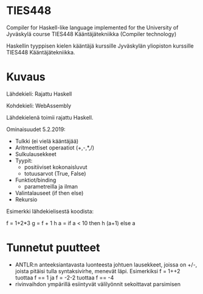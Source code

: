 # TIES448

Compiler for Haskell-like language implemented for the University of Jyväskylä course TIES448 Kääntäjätekniikka (Compiler technology)

Haskellin tyyppisen kielen kääntäjä kurssille Jyväskylän yliopiston kurssille TIES448 Kääntäjätekniikka.

Kuvaus
===========
Lähdekieli: Rajattu Haskell

Kohdekieli: WebAssembly

Lähdekielenä toimii rajattu Haskell.

Ominaisuudet 5.2.2019:
- Tulkki (ei vielä kääntäjää)
- Aritmeettiset operaatiot (+,-,*,/)
- Sulkulausekkeet
- Tyypit: 
  * positiiviset kokonaisluvut
  * totuusarvot (True, False)
- Funktiot/binding
  * parametreilla ja ilman
- Valintalauseet (if then else)
- Rekursio

Esimerkki lähdekielisestä koodista:

f = 1+2*3
g = f + 1
h a = if a < 10 then h (a+1) else a 


Tunnetut puutteet
===========
- ANTLR:n anteeksiantavasta luonteesta johtuen lausekkeet, joissa on +/-, joista pitäisi tulla syntaksivirhe, menevät läpi. Esimerkiksi f = 1++2 tuottaa f == 1 ja f = -2-2 tuottaa f == -4
- rivinvaihdon ympärillä esiintyvät välilyönnit sekoittavat parsimisen
